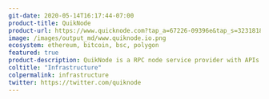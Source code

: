 ```yaml
---
git-date: 2020-05-14T16:17:44-07:00
product-title: QuikNode
product-url: https://www.quicknode.com?tap_a=67226-09396e&tap_s=3231818-31f78f&utm_source=affiliate&utm_campaign=generic&utm_content=affiliate_landing_page&utm_medium=generic
image: /images/output_md/www.quiknode.io.png
ecosystem: ethereum, bitcoin, bsc, polygon
featured: true
product-description: QuikNode is a RPC node service provider with APIs & dedicated nodes available.
coltitle: "Infrastructure"
colpermalink: infrastructure
twitter: https://twitter.com/quiknode
---
```

